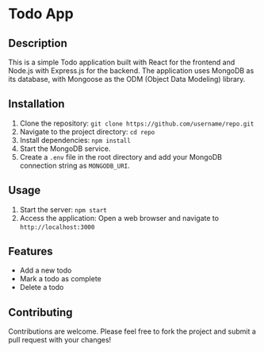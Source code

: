# Todo App

## Description

This is a simple Todo application built with React for the frontend and Node.js with Express.js for the backend. The application uses MongoDB as its database, with Mongoose as the ODM (Object Data Modeling) library.

## Installation

1. Clone the repository: `git clone https://github.com/username/repo.git`
2. Navigate to the project directory: `cd repo`
3. Install dependencies: `npm install`
4. Start the MongoDB service.
5. Create a `.env` file in the root directory and add your MongoDB connection string as `MONGODB_URI`.

## Usage

1. Start the server: `npm start`
2. Access the application: Open a web browser and navigate to `http://localhost:3000`

## Features

- Add a new todo
- Mark a todo as complete
- Delete a todo

## Contributing

Contributions are welcome. Please feel free to fork the project and submit a pull request with your changes!
